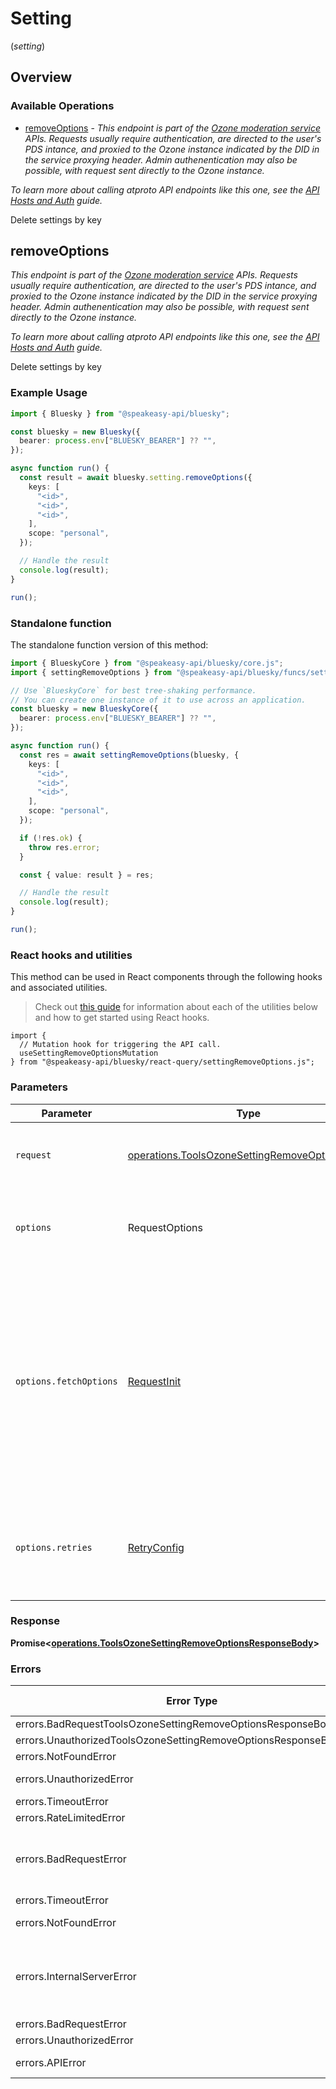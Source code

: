 # Setting
(*setting*)

## Overview

### Available Operations

* [removeOptions](#removeoptions) - *This endpoint is part of the [Ozone moderation service](https://ozone.tools/) APIs. Requests usually require authentication, are directed to the user's PDS intance, and proxied to the Ozone instance indicated by the DID in the service proxying header. Admin authenentication may also be possible, with request sent directly to the Ozone instance.*

*To learn more about calling atproto API endpoints like this one, see the [API Hosts and Auth](/docs/advanced-guides/api-directory) guide.*

Delete settings by key

## removeOptions

*This endpoint is part of the [Ozone moderation service](https://ozone.tools/) APIs. Requests usually require authentication, are directed to the user's PDS intance, and proxied to the Ozone instance indicated by the DID in the service proxying header. Admin authenentication may also be possible, with request sent directly to the Ozone instance.*

*To learn more about calling atproto API endpoints like this one, see the [API Hosts and Auth](/docs/advanced-guides/api-directory) guide.*

Delete settings by key

### Example Usage

```typescript
import { Bluesky } from "@speakeasy-api/bluesky";

const bluesky = new Bluesky({
  bearer: process.env["BLUESKY_BEARER"] ?? "",
});

async function run() {
  const result = await bluesky.setting.removeOptions({
    keys: [
      "<id>",
      "<id>",
      "<id>",
    ],
    scope: "personal",
  });

  // Handle the result
  console.log(result);
}

run();
```

### Standalone function

The standalone function version of this method:

```typescript
import { BlueskyCore } from "@speakeasy-api/bluesky/core.js";
import { settingRemoveOptions } from "@speakeasy-api/bluesky/funcs/settingRemoveOptions.js";

// Use `BlueskyCore` for best tree-shaking performance.
// You can create one instance of it to use across an application.
const bluesky = new BlueskyCore({
  bearer: process.env["BLUESKY_BEARER"] ?? "",
});

async function run() {
  const res = await settingRemoveOptions(bluesky, {
    keys: [
      "<id>",
      "<id>",
      "<id>",
    ],
    scope: "personal",
  });

  if (!res.ok) {
    throw res.error;
  }

  const { value: result } = res;

  // Handle the result
  console.log(result);
}

run();
```

### React hooks and utilities

This method can be used in React components through the following hooks and
associated utilities.

> Check out [this guide][hook-guide] for information about each of the utilities
> below and how to get started using React hooks.

[hook-guide]: ../../../REACT_QUERY.md

```tsx
import {
  // Mutation hook for triggering the API call.
  useSettingRemoveOptionsMutation
} from "@speakeasy-api/bluesky/react-query/settingRemoveOptions.js";
```

### Parameters

| Parameter                                                                                                                                                                      | Type                                                                                                                                                                           | Required                                                                                                                                                                       | Description                                                                                                                                                                    |
| ------------------------------------------------------------------------------------------------------------------------------------------------------------------------------ | ------------------------------------------------------------------------------------------------------------------------------------------------------------------------------ | ------------------------------------------------------------------------------------------------------------------------------------------------------------------------------ | ------------------------------------------------------------------------------------------------------------------------------------------------------------------------------ |
| `request`                                                                                                                                                                      | [operations.ToolsOzoneSettingRemoveOptionsBody](../../models/operations/toolsozonesettingremoveoptionsbody.md)                                                                 | :heavy_check_mark:                                                                                                                                                             | The request object to use for the request.                                                                                                                                     |
| `options`                                                                                                                                                                      | RequestOptions                                                                                                                                                                 | :heavy_minus_sign:                                                                                                                                                             | Used to set various options for making HTTP requests.                                                                                                                          |
| `options.fetchOptions`                                                                                                                                                         | [RequestInit](https://developer.mozilla.org/en-US/docs/Web/API/Request/Request#options)                                                                                        | :heavy_minus_sign:                                                                                                                                                             | Options that are passed to the underlying HTTP request. This can be used to inject extra headers for examples. All `Request` options, except `method` and `body`, are allowed. |
| `options.retries`                                                                                                                                                              | [RetryConfig](../../lib/utils/retryconfig.md)                                                                                                                                  | :heavy_minus_sign:                                                                                                                                                             | Enables retrying HTTP requests under certain failure conditions.                                                                                                               |

### Response

**Promise\<[operations.ToolsOzoneSettingRemoveOptionsResponseBody](../../models/operations/toolsozonesettingremoveoptionsresponsebody.md)\>**

### Errors

| Error Type                                                         | Status Code                                                        | Content Type                                                       |
| ------------------------------------------------------------------ | ------------------------------------------------------------------ | ------------------------------------------------------------------ |
| errors.BadRequestToolsOzoneSettingRemoveOptionsResponseBodyError   | 400                                                                | application/json                                                   |
| errors.UnauthorizedToolsOzoneSettingRemoveOptionsResponseBodyError | 401                                                                | application/json                                                   |
| errors.NotFoundError                                               | 404                                                                | application/json                                                   |
| errors.UnauthorizedError                                           | 403, 407                                                           | application/json                                                   |
| errors.TimeoutError                                                | 408                                                                | application/json                                                   |
| errors.RateLimitedError                                            | 429                                                                | application/json                                                   |
| errors.BadRequestError                                             | 413, 414, 415, 422, 431                                            | application/json                                                   |
| errors.TimeoutError                                                | 504                                                                | application/json                                                   |
| errors.NotFoundError                                               | 501, 505                                                           | application/json                                                   |
| errors.InternalServerError                                         | 500, 502, 503, 506, 507, 508                                       | application/json                                                   |
| errors.BadRequestError                                             | 510                                                                | application/json                                                   |
| errors.UnauthorizedError                                           | 511                                                                | application/json                                                   |
| errors.APIError                                                    | 4XX, 5XX                                                           | \*/\*                                                              |
